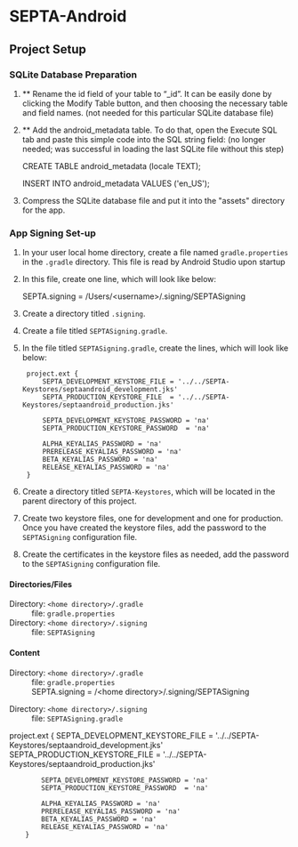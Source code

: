 SEPTA-Android
=============

## Project Setup

### SQLite Database Preparation

1. ** Rename the id field of your table to “_id”. It can be easily done by clicking the Modify Table button, and then choosing the necessary table and field names. (not needed for this particular SQLite database file)

2. ** Add the android_metadata table. To do that, open the Execute SQL tab and paste this simple code into the SQL string field:  (no longer needed; was successful in loading the last SQLite file without this step)

    CREATE TABLE android_metadata (locale TEXT);

    INSERT INTO android_metadata VALUES ('en_US');
    
3. Compress the SQLite database file and put it into the "assets" directory for the app.

### App Signing Set-up
1. In your user local home directory, create a file named <code>gradle.properties</code> in the <code>.gradle</code> directory.
This file is read by Android Studio upon startup

2. In this file, create one line, which will look like below:

	SEPTA.signing = /Users/&lt;username&gt;/.signing/SEPTASigning
		
3. Create a directory titled <code>.signing</code>.
4. Create a file titled <code>SEPTASigning.gradle</code>.

5. In the file titled <code>SEPTASigning.gradle</code>, create the lines, which will look like below:

		project.ext {
	        SEPTA_DEVELOPMENT_KEYSTORE_FILE = '../../SEPTA-Keystores/septaandroid_development.jks'
   	  		SEPTA_PRODUCTION_KEYSTORE_FILE  = '../../SEPTA-Keystores/septaandroid_production.jks'

	        SEPTA_DEVELOPMENT_KEYSTORE_PASSWORD = 'na'
	        SEPTA_PRODUCTION_KEYSTORE_PASSWORD  = 'na'

	        ALPHA_KEYALIAS_PASSWORD = 'na'
	        PRERELEASE_KEYALIAS_PASSWORD = 'na'
	        BETA_KEYALIAS_PASSWORD = 'na'
	        RELEASE_KEYALIAS_PASSWORD = 'na'
		}

6. Create a directory titled <code>SEPTA-Keystores</code>, which will be located in the parent directory of this project.

7. Create two keystore files, one for development and one for production.
Once you have created the keystore files, add the password to the <code>SEPTASigning</code> configuration file.

8. Create the certificates in the keystore files as needed, add the password to the <code>SEPTASigning</code> configuration file.

#### Directories/Files
<dl>
<dt>Directory: <code>&lt;home directory&gt;/.gradle</code></dt>
<dd>file:	<code>gradle.properties</code></dd>
<dt>Directory: <code>&lt;home directory&gt;/.signing</code></dt>
<dd>file:	<code>SEPTASigning</code></dd>
</dl>

#### Content
<dl>
<dt>Directory: <code>&lt;home directory&gt;/.gradle</code></dt>
<dd>file:	<code>gradle.properties</code></dd>
<dd>SEPTA.signing = /&lt;home directory&gt;/.signing/SEPTASigning</dd>
</dl>

<dl>Directory: <code>&lt;home directory&gt;/.signing</code></dt>
<dd>file:	<code>SEPTASigning.gradle</code></dd>
</dl>
		project.ext {
			SEPTA_DEVELOPMENT_KEYSTORE_FILE = '../../SEPTA-Keystores/septaandroid_development.jks'
			SEPTA_PRODUCTION_KEYSTORE_FILE  = '../../SEPTA-Keystores/septaandroid_production.jks'

			SEPTA_DEVELOPMENT_KEYSTORE_PASSWORD = 'na'
			SEPTA_PRODUCTION_KEYSTORE_PASSWORD  = 'na'

			ALPHA_KEYALIAS_PASSWORD = 'na'
			PRERELEASE_KEYALIAS_PASSWORD = 'na'
			BETA_KEYALIAS_PASSWORD = 'na'
			RELEASE_KEYALIAS_PASSWORD = 'na'
		}
